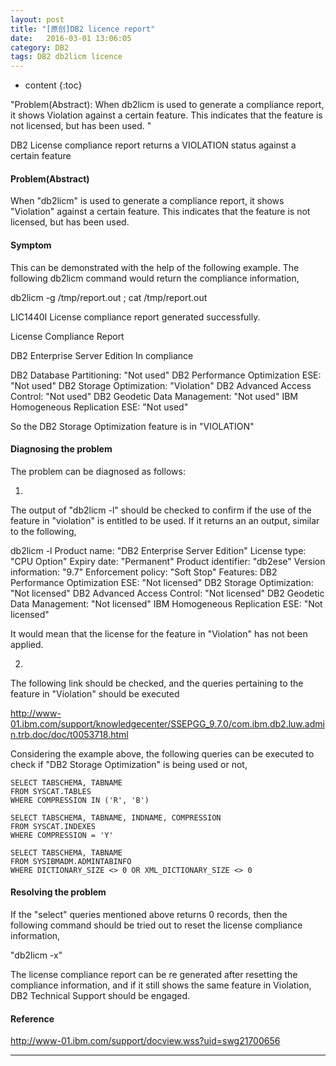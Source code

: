 ```yaml
---
layout: post
title: "[原创]DB2 licence report"
date:   2016-03-01 13:06:05
category: DB2
tags: DB2 db2licm licence
---
```


* content
{:toc}

"Problem(Abstract):
When  db2licm is used to generate a compliance report, it shows Violation against a certain feature. This indicates that the feature is not licensed, but has been used. "


DB2 License compliance report returns a VIOLATION status against a certain feature





#### Problem(Abstract)

When "db2licm" is used to generate a compliance report, it shows "Violation" against a certain feature. This indicates that the feature is not licensed, but has been used.

#### Symptom

This can be demonstrated with the help of the following example. The following db2licm command would return the compliance information,

db2licm -g /tmp/report.out ; cat /tmp/report.out


LIC1440I License compliance report generated successfully.


License Compliance Report

DB2 Enterprise Server Edition In compliance

DB2 Database Partitioning: "Not used"
DB2 Performance Optimization ESE: "Not used"
DB2 Storage Optimization: "Violation"
DB2 Advanced Access Control: "Not used"
DB2 Geodetic Data Management: "Not used"
IBM Homogeneous Replication ESE: "Not used"

So the DB2 Storage Optimization feature is in "VIOLATION"

#### Diagnosing the problem



The problem can be diagnosed as follows:

1)

The output of "db2licm -l" should be checked to confirm if the use of the feature in "violation" is entitled to be used. If it returns an an output, similar to the following,

db2licm -l
Product name: "DB2 Enterprise Server Edition"
License type: "CPU Option"
Expiry date: "Permanent"
Product identifier: "db2ese"
Version information: "9.7"
Enforcement policy: "Soft Stop"
Features:
DB2 Performance Optimization ESE: "Not licensed"
DB2 Storage Optimization: "Not licensed"
DB2 Advanced Access Control: "Not licensed"
DB2 Geodetic Data Management: "Not licensed"
IBM Homogeneous Replication ESE: "Not licensed"

It would mean that the license for the feature in "Violation" has not been applied.

2)

The following link should be checked, and the queries pertaining to the feature in "Violation" should be executed

http://www-01.ibm.com/support/knowledgecenter/SSEPGG_9.7.0/com.ibm.db2.luw.admin.trb.doc/doc/t0053718.html

Considering the example above, the following queries can be executed to check if "DB2 Storage Optimization" is being used or not,

	SELECT TABSCHEMA, TABNAME
	FROM SYSCAT.TABLES
	WHERE COMPRESSION IN ('R', 'B')

	SELECT TABSCHEMA, TABNAME, INDNAME, COMPRESSION
	FROM SYSCAT.INDEXES
	WHERE COMPRESSION = 'Y'

	SELECT TABSCHEMA, TABNAME
	FROM SYSIBMADM.ADMINTABINFO
	WHERE DICTIONARY_SIZE <> 0 OR XML_DICTIONARY_SIZE <> 0

#### Resolving the problem

If the "select" queries mentioned above returns 0 records, then the following command should be tried out to reset the license compliance information,

"db2licm -x"

The license compliance report can be re generated after resetting the compliance information, and if it still shows the same feature in Violation, DB2 Technical Support should be engaged.

####  Reference

http://www-01.ibm.com/support/docview.wss?uid=swg21700656




---




